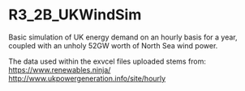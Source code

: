 # R3_2B_UKWindSim
Basic simulation of UK energy demand on an hourly basis for a year, coupled with an unholy 52GW worth of North Sea wind power.

The data used within the exvcel files uploaded stems from:
https://www.renewables.ninja/
http://www.ukpowergeneration.info/site/hourly
